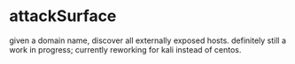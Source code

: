 # attackSurface
given a domain name, discover all externally exposed hosts. definitely still a work in progress; currently reworking for kali instead of centos.
